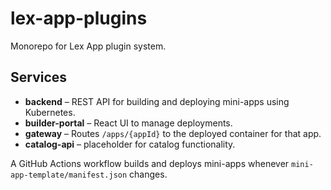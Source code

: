 # lex-app-plugins

Monorepo for Lex App plugin system.

## Services

- **backend** – REST API for building and deploying mini-apps using Kubernetes.
- **builder-portal** – React UI to manage deployments.
- **gateway** – Routes `/apps/{appId}` to the deployed container for that app.
- **catalog-api** – placeholder for catalog functionality.

A GitHub Actions workflow builds and deploys mini-apps whenever `mini-app-template/manifest.json` changes.
